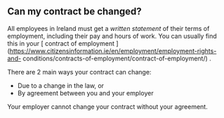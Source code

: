 ##  Can my contract be changed?

All employees in Ireland must get a _written statement_ of their terms of
employment, including their pay and hours of work. You can usually find this
in your [ contract of employment
](https://www.citizensinformation.ie/en/employment/employment-rights-and-
conditions/contracts-of-employment/contract-of-employment/) .

There are 2 main ways your contract can change:

  * Due to a change in the law, or 
  * By agreement between you and your employer 

Your employer cannot change your contract without your agreement.
